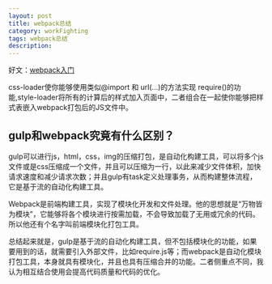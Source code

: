 ```yaml
---
layout: post
title: webpack总结
category: workFighting
tags: webpack总结
description: 
---
```


好文：[webpack入门](https://www.jianshu.com/p/42e11515c10f)


css-loader使你能够使用类似@import 和 url(...)的方法实现 require()的功能,style-loader将所有的计算后的样式加入页面中，二者组合在一起使你能够把样式表嵌入webpack打包后的JS文件中。


## gulp和webpack究竟有什么区别？
gulp可以进行js，html，css，img的压缩打包，是自动化构建工具，可以将多个js文件或是css压缩成一个文件，并且可以压缩为一行，以此来减少文件体积，加快请求速度和减少请求次数；并且gulp有task定义处理事务，从而构建整体流程，它是基于流的自动化构建工具。

Webpack是前端构建工具，实现了模块化开发和文件处理。他的思想就是“万物皆为模块”，它能够将各个模块进行按需加载，不会导致加载了无用或冗余的代码。所以他还有个名字叫前端模块化打包工具。

总结起来就是，gulp是基于流的自动化构建工具，但不包括模块化的功能，如果要用到的话，就需要引入外部文件，比如require.js等；而webpack是自动化模块打包工具，本身就具有模块化，并且也具有压缩合并的功能。二者侧重点不同，我认为相互结合使用会提高代码质量和代码的优化。

